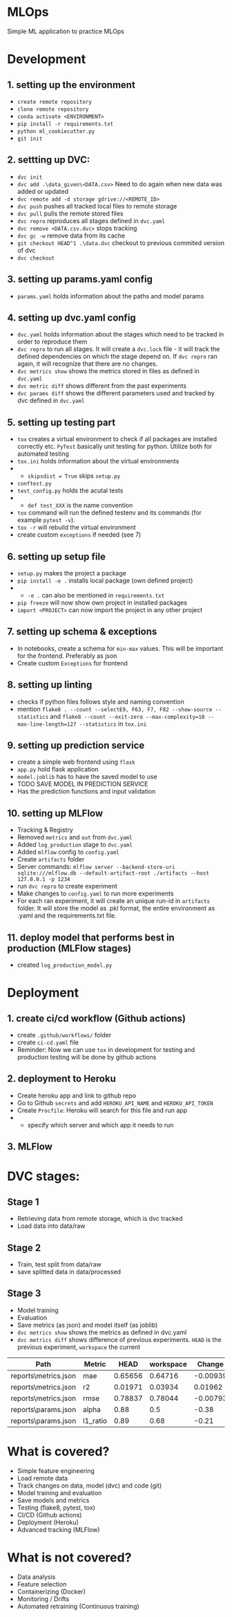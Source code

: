 # MLOps
Simple ML application to practice MLOps

# Development

## 1. setting up the environment
- ``create remote repository``
- ``clone remote repository``
- ``conda activate <ENVIRONMENT>``
- ``pip install -r requirements.txt``
- ``python ml_cookiecutter.py``
- ``git init``

## 2. settting up DVC:
- ``dvc init``
- ``dvc add .\data_given\<DATA.csv>`` Need to do again when new data was added or updated
- ``dvc remote add -d storage gdrive://<REMOTE_ID>``
- ``dvc push`` pushes all tracked local files to remote storage
- ``dvc pull`` pulls the remote stored files
- ``dvc repro`` reproduces all stages defined in ``dvc.yaml``
- ``dvc remove <DATA.csv.dvc>`` stops tracking
- ``dvc gc -w`` remove data from its cache
- ``git checkout HEAD^1 .\data.dvc`` checkout to previous commited version of dvc
- ``dvc checkout``

## 3. setting up params.yaml config
- ``params.yaml`` holds information about the paths and model params

## 4. setting up dvc.yaml config
- ``dvc.yaml`` holds information about the stages which need to be tracked in order to reproduce them
- ``dvc repro`` to run all stages. It will create a ``dvc.lock`` file - it will track the defined dependencies on which the stage depend on. If ``dvc repro`` ran again, it will recognize that there are no changes.
- ``dvc metrics show`` shows the metrics stored in files as defined in ``dvc.yaml``
- ``dvc metric diff`` shows different from the past experiments
- ``dvc params diff`` shows the different parameters used and tracked by dvc defined in ``dvc.yaml``

## 5. setting up testing part
- ``tox`` creates a virtual environment to check if all packages are installed correctly etc. ``PyTest`` basically unit testing for python. Utilize both for automated testing
- ``tox.ini`` holds information about the virtual environments
- - ``skipsdist = True`` skips ``setup.py``
- ``conftest.py``
- ``test_config.py`` holds the acutal tests
- - ``def test_XXX`` is the name convention
- ``tox`` command will run the defined testenv and its commands (for example ``pytest -v``).
- ``tox -r`` will rebuild the virtual environment
- create custom ``exceptions`` if needed (see 7)


## 6. setting up setup file
- ``setup.py`` makes the project a package
- ``pip install -e .`` installs local package (own defined project)
- - ``-e .`` can also be mentioned in ``requirements.txt``
- ``pip freeze`` will now show own project in installed packages
- ``import <PROJECT>`` can now import the project in any other project

## 7. setting up schema & exceptions
- In notebooks, create a schema for ``min-max`` values. This will be important for the frontend. Preferably as json
- Create custom ``Exceptions`` for frontend

## 8. setting up linting
- checks if python files follows style and naming convention
- mention ``flake8 . --count --selectE9, F63, F7, F82 --show-source --statistics`` and ``flake8 --count --exit-zero --max-complexity=10 --max-line-length=127 --statistics`` in ``tox.ini``

## 9. setting up prediction service
- create a simple web frontend using ``flask``
- ``app.py`` hold flask application
- ``model.joblib`` has to have the saved model to use
- TODO SAVE MODEL IN PREDICTION SERVICE
- Has the prediction functions and input validation

## 10. setting up MLFlow
- Tracking & Registry
- Removed ``metrics`` and ``out`` from ``dvc.yaml``
- Added ``log_production`` stage to ``dvc.yaml``
- Added ``mlflow`` config to ``config.yaml``
- Create ``artifacts`` folder
- Server commands: ``mlflow server --backend-store-uri sqlite:///mlflow.db --default-artifact-root ./artifacts --host 127.0.0.1 -p 1234``
- run ``dvc repro`` to create experiment
- Make changes to ``config.yaml`` to run more experiments
- For each ran experiment, it will create an unique run-id in ``artifacts`` folder. It will store the model as .pkl format, the entire environment as .yaml and the requirements.txt file.

## 11. deploy model that performs best in production (MLFlow stages)
- created ``log_production_model.py``

# Deployment

## 1. create ci/cd workflow (Github actions)
- create ``.github/workflows/`` folder
- create ``ci-cd.yaml`` file
- Reminder: Now we can use ``tox`` in development for testing and production testing will be done by github actions

## 2. deployment to Heroku
- Create heroku app and link to github repo
- Go to Github ``secrets`` and add ``HEROKU_API_NAME`` and ``HEROKU_API_TOKEN``
- Create ``Procfile``: Heroku will search for this file and run app 
- - specify which server and which app it needs to run

## 3. MLFlow

# DVC stages:

## Stage 1
- Retrieving data from remote storage, which is dvc tracked
- Load data into data/raw

## Stage 2
- Train, test split from data/raw
- save splitted data in data/processed

## Stage 3
- Model training
- Evaluation
- Save metrics (as json) and model itself (as joblib)
- ``dvc metrics show`` shows the metrics as defined in dvc.yaml
- ``dvc metrics diff`` shows difference of previous experiments. ``HEAD`` is the previous experiment, ``workspace`` the current

| Path | Metric | HEAD | workspace |Change |
|-|-|-|-|-|
|reports\metrics.json | mae      |   0.65656 | 0.64716  | -0.00939 |
|reports\metrics.json | r2       |   0.01971 | 0.03934  |  0.01962 |
|reports\metrics.json | rmse     |   0.78837 | 0.78044  | -0.00793 |
|reports\params.json  | alpha    |   0.88    | 0.5      | -0.38 |
|reports\params.json  | l1_ratio |   0.89    | 0.68     | -0.21 |


# What is covered?
- Simple feature engineering
- Load remote data
- Track changes on data, model (dvc) and code (git)
- Model training and evaluation
- Save models and metrics
- Testing (flake8, pytest, tox)
- CI/CD (Github actions)
- Deployment (Heroku) 
- Advanced tracking (MLFlow)

# What is not covered?
- Data analysis
- Feature selection
- Containerizing (Docker)
- Monitoring / Drifts
- Automated retraining (Continuous training)